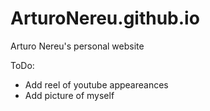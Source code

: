 # ArturoNereu.github.io
Arturo Nereu's personal website

ToDo:
- Add reel of youtube appeareances
- Add picture of myself
